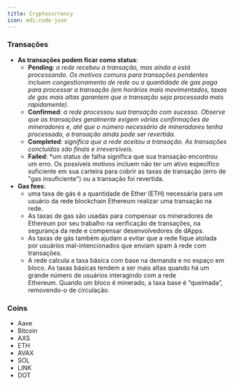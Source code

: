 ```yaml
---
title: Cryptocurrency
icon: mdi:code-json
---
```


### Transações
- **As transações podem ficar como status**:
	- **Pending**: *a rede recebeu a transação, mas ainda a está processando. Os motivos comuns para transações pendentes incluem congestionamento de rede ou a quantidade de gas paga para processar a transação (em horários mais movimentados, taxas de gas mais altas garantem que a transação seja processada mais rapidamente).*
	- **Confirmed**: *a rede processou sua transação com sucesso. Observe que as transações geralmente exigem várias confirmações de mineradores e, até que o número necessário de mineradores tenha processado, a transação ainda pode ser revertida.*
	- **Completed**: *significa que a rede aceitou a transação. As transações concluídas são finais e irreversíveis.*
	- **Failed**: *um status de falha significa que sua transação encontrou um erro. Os possíveis motivos incluem não ter um ativo específico suficiente em sua carteira para cobrir as taxas de transação (erro de "gas insuficiente") ou a transação foi revertida.
- **Gas fees**:
	- uma taxa de gás é a quantidade de Ether (ETH) necessária para um usuário da rede blockchain Ethereum realizar uma transação na rede.
	- As taxas de gas são usadas para compensar os mineradores de Ethereum por seu trabalho na verificação de transações, na segurança da rede e compensar desenvolvedores de dApps.
	- As taxas de gás também ajudam a evitar que a rede fique atolada por usuários mal-intencionados que enviam spam à rede com transações.
	- A rede calcula a taxa básica com base na demanda e no espaço em bloco. As taxas básicas tendem a ser mais altas quando há um grande número de usuários interagindo com a rede Ethereum. Quando um bloco é minerado, a taxa base é “queimada”, removendo-o de circulação.

### Coins
- Aave
- Bitcoin
- AXS
- ETH
- AVAX
- SOL
- LINK
- DOT